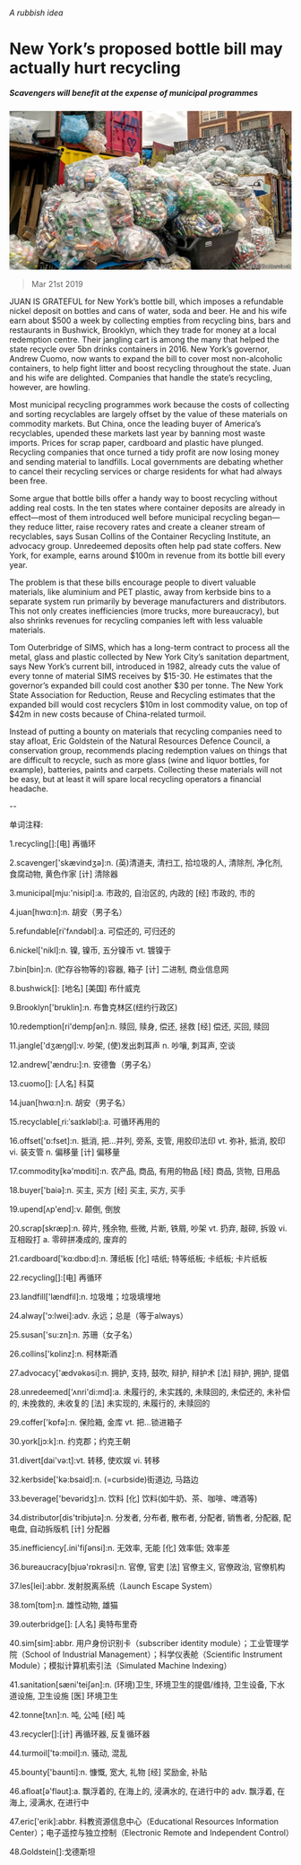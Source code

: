 ###### A rubbish idea

# New York’s proposed bottle bill may actually hurt recycling 

##### Scavengers will benefit at the expense of municipal programmes 

![image](images/20190323_usp004.jpg) 

> Mar 21st 2019 

JUAN IS GRATEFUL for New York’s bottle bill, which imposes a refundable nickel deposit on bottles and cans of water, soda and beer. He and his wife earn about $500 a week by collecting empties from recycling bins, bars and restaurants in Bushwick, Brooklyn, which they trade for money at a local redemption centre. Their jangling cart is among the many that helped the state recycle over 5bn drinks containers in 2016. New York’s governor, Andrew Cuomo, now wants to expand the bill to cover most non-alcoholic containers, to help fight litter and boost recycling throughout the state. Juan and his wife are delighted. Companies that handle the state’s recycling, however, are howling. 

Most municipal recycling programmes work because the costs of collecting and sorting recyclables are largely offset by the value of these materials on commodity markets. But China, once the leading buyer of America’s recyclables, upended these markets last year by banning most waste imports. Prices for scrap paper, cardboard and plastic have plunged. Recycling companies that once turned a tidy profit are now losing money and sending material to landfills. Local governments are debating whether to cancel their recycling services or charge residents for what had always been free. 

Some argue that bottle bills offer a handy way to boost recycling without adding real costs. In the ten states where container deposits are already in effect—most of them introduced well before municipal recycling began—they reduce litter, raise recovery rates and create a cleaner stream of recyclables, says Susan Collins of the Container Recycling Institute, an advocacy group. Unredeemed deposits often help pad state coffers. New York, for example, earns around $100m in revenue from its bottle bill every year. 

The problem is that these bills encourage people to divert valuable materials, like aluminium and PET plastic, away from kerbside bins to a separate system run primarily by beverage manufacturers and distributors. This not only creates inefficiencies (more trucks, more bureaucracy), but also shrinks revenues for recycling companies left with less valuable materials. 

Tom Outerbridge of SIMS, which has a long-term contract to process all the metal, glass and plastic collected by New York City’s sanitation department, says New York’s current bill, introduced in 1982, already cuts the value of every tonne of material SIMS receives by $15-30. He estimates that the governor’s expanded bill could cost another $30 per tonne. The New York State Association for Reduction, Reuse and Recycling estimates that the expanded bill would cost recyclers $10m in lost commodity value, on top of $42m in new costs because of China-related turmoil. 

Instead of putting a bounty on materials that recycling companies need to stay afloat, Eric Goldstein of the Natural Resources Defence Council, a conservation group, recommends placing redemption values on things that are difficult to recycle, such as more glass (wine and liquor bottles, for example), batteries, paints and carpets. Collecting these materials will not be easy, but at least it will spare local recycling operators a financial headache. 

-- 

 单词注释:

1.recycling[]:[电] 再循环 

2.scavenger['skævindʒә]:n. (英)清道夫, 清扫工, 拾垃圾的人, 清除剂, 净化剂, 食腐动物, 黄色作家 [计] 清除器 

3.municipal[mju:'nisipl]:a. 市政的, 自治区的, 内政的 [经] 市政的, 市的 

4.juan[hwɑ:n]:n. 胡安（男子名） 

5.refundable[ri'fʌndәbl]:a. 可偿还的, 可归还的 

6.nickel['nikl]:n. 镍, 镍币, 五分镍币 vt. 镀镍于 

7.bin[bin]:n. (贮存谷物等的)容器, 箱子 [计] 二进制, 商业信息网 

8.bushwick[]: [地名] [美国] 布什威克 

9.Brooklyn['bruklin]:n. 布鲁克林区(纽约行政区) 

10.redemption[ri'dempʃәn]:n. 赎回, 赎身, 偿还, 拯救 [经] 偿还, 买回, 赎回 

11.jangle['dʒæŋgl]:v. 吵架, (使)发出刺耳声 n. 吵嚷, 刺耳声, 空谈 

12.andrew['ændru:]:n. 安德鲁（男子名） 

13.cuomo[]: [人名] 科莫 

14.juan[hwɑ:n]:n. 胡安（男子名） 

15.recyclable[ˌri:ˈsaɪkləbl]:a. 可循环再用的 

16.offset['ɒ:fset]:n. 抵消, 把...并列, 旁系, 支管, 用胶印法印 vt. 弥补, 抵消, 胶印 vi. 装支管 n. 偏移量 [计] 偏移量 

17.commodity[kә'mɒditi]:n. 农产品, 商品, 有用的物品 [经] 商品, 货物, 日用品 

18.buyer['baiә]:n. 买主, 买方 [经] 买主, 买方, 买手 

19.upend[ʌp'end]:v. 颠倒, 倒放 

20.scrap[skræp]:n. 碎片, 残余物, 些微, 片断, 铁屑, 吵架 vt. 扔弃, 敲碎, 拆毁 vi. 互相殴打 a. 零碎拼凑成的, 废弃的 

21.cardboard['kɑ:dbɒ:d]:n. 薄纸板 [化] 咭纸; 特等纸板; 卡纸板; 卡片纸板 

22.recycling[]:[电] 再循环 

23.landfill['lændfil]:n. 垃圾堆；垃圾填埋地 

24.alway['ɔ:lwei]:adv. 永远；总是（等于always） 

25.susan['su:zn]:n. 苏珊（女子名） 

26.collins['kɒlinz]:n. 柯林斯酒 

27.advocacy['ædvәkәsi]:n. 拥护, 支持, 鼓吹, 辩护, 辩护术 [法] 辩护, 拥护, 提倡 

28.unredeemed['ʌnri'di:md]:a. 未履行的, 未实践的, 未赎回的, 未偿还的, 未补偿的, 未挽救的, 未收复的 [法] 未实现的, 未履行的, 未赎回的 

29.coffer['kɒfә]:n. 保险箱, 金库 vt. 把...锁进箱子 

30.york[jɔ:k]:n. 约克郡；约克王朝 

31.divert[dai'vә:t]:vt. 转移, 使欢娱 vi. 转移 

32.kerbside['kә:bsaid]:n. (=curbside)街道边, 马路边 

33.beverage['bevәridʒ]:n. 饮料 [化] 饮料(如牛奶、茶、咖啡、啤酒等) 

34.distributor[dis'tribjutә]:n. 分发者, 分布者, 散布者, 分配者, 销售者, 分配器, 配电盘, 自动拆版机 [计] 分配器 

35.inefficiency[.ini'fiʃәnsi]:n. 无效率, 无能 [化] 效率低; 效率差 

36.bureaucracy[bjuә'rɒkrәsi]:n. 官僚, 官吏 [法] 官僚主义, 官僚政治, 官僚机构 

37.les[lei]:abbr. 发射脱离系统（Launch Escape System） 

38.tom[tɒm]:n. 雄性动物, 雄猫 

39.outerbridge[]: [人名] 奥特布里奇 

40.sim[sim]:abbr. 用户身份识别卡（subscriber identity module）；工业管理学院（School of Industrial Management）；科学仪表舱（Scientific Instrument Module）；模拟计算机索引法（Simulated Machine Indexing） 

41.sanitation[sæni'teiʃәn]:n. (环境)卫生, 环境卫生的提倡/维持, 卫生设备, 下水道设施, 卫生设施 [医] 环境卫生 

42.tonne[tʌn]:n. 吨, 公吨 [经] 吨 

43.recycler[]:[计] 再循环器, 反复循环器 

44.turmoil['tә:mɒil]:n. 骚动, 混乱 

45.bounty['baunti]:n. 慷慨, 宽大, 礼物 [经] 奖励金, 补贴 

46.afloat[ә'flәut]:a. 飘浮着的, 在海上的, 浸满水的, 在进行中的 adv. 飘浮着, 在海上, 浸满水, 在进行中 

47.eric['erik]:abbr. 科教资源信息中心（Educational Resources Information Center）；电子遥控与独立控制（Electronic Remote and Independent Control） 

48.Goldstein[]:戈德斯坦 

